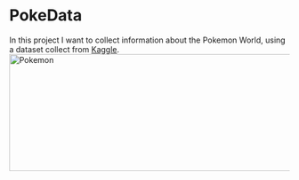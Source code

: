 <h1>PokeData</h1>

<p> In this project I want to collect information about the Pokemon World, using a dataset collect from <a href="https://www.kaggle.com/lszlbebesi/pokemon-clustering-visualization">Kaggle</a>.
  
  <img src="https://upload.wikimedia.org/wikipedia/commons/thumb/9/98/International_Pok%C3%A9mon_logo.svg/1200px-International_Pok%C3%A9mon_logo.svg.png" alt="Pokemon" width="600"  height="211">

